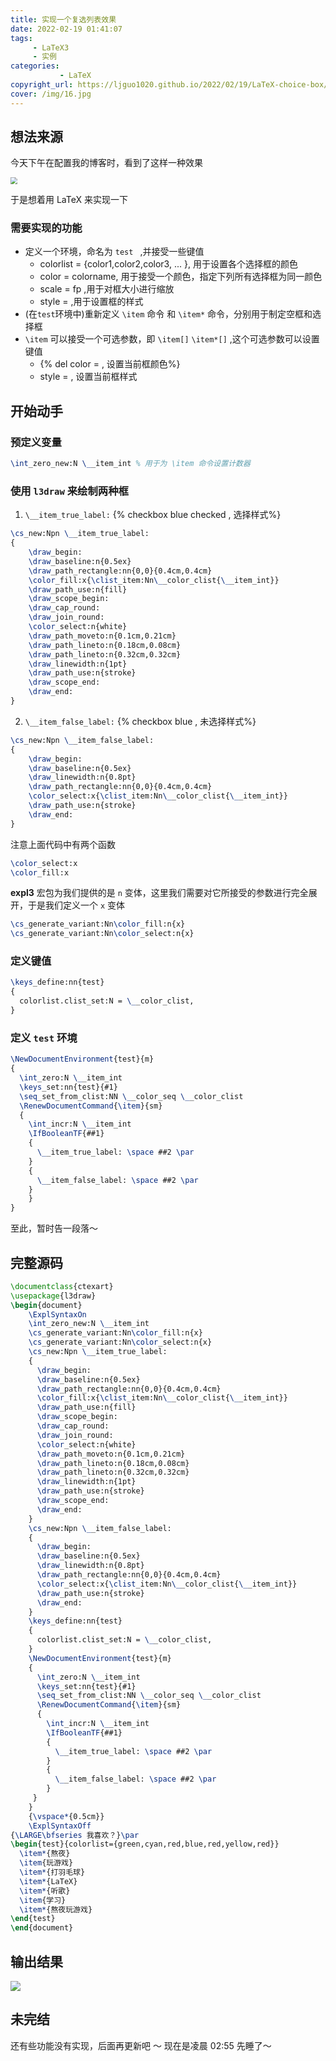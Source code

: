 ```yaml
---
title: 实现一个复选列表效果
date: 2022-02-19 01:41:07
tags:
     - LaTeX3
     - 实例
categories:
           - LaTeX
copyright_url: https://ljguo1020.github.io/2022/02/19/LaTeX-choice-box/
cover: /img/16.jpg
---
```


## 想法来源

今天下午在配置我的博客时，看到了这样一种效果

<img src="https://raw.githubusercontent.com/ljguo1020/Images/main/img/LaTeX_choice_box1.png" style="zoom:67%;" />

于是想着用 LaTeX 来实现一下

### 需要实现的功能

- 定义一个环境，命名为 ```test ``` ,并接受一些键值
  - colorlist = {color1,color2,color3, ... }, 用于设置各个选择框的颜色
  - color = colorname, 用于接受一个颜色，指定下列所有选择框为同一颜色
  - scale =  fp ,用于对框大小进行缩放
  - style = ,用于设置框的样式
- (在```test```环境中)重新定义 ```\item``` 命令 和 ```\item*``` 命令，分别用于制定空框和选择框
- ```\item``` 可以接受一个可选参数，即 ```\item[]``` ```\item*[]``` ,这个可选参数可以设置键值
  -  {% del color = , 设置当前框颜色%}
  - style = ,  设置当前框样式

## 开始动手 

### 预定义变量

```tex
\int_zero_new:N \__item_int % 用于为 \item 命令设置计数器
```

### 使用 ```l3draw``` 来绘制两种框

1. ```\__item_true_label:```  {% checkbox blue checked , 选择样式%}

```tex
\cs_new:Npn \__item_true_label:
{
    \draw_begin:
    \draw_baseline:n{0.5ex}
    \draw_path_rectangle:nn{0,0}{0.4cm,0.4cm}
    \color_fill:x{\clist_item:Nn\__color_clist{\__item_int}}
    \draw_path_use:n{fill}
    \draw_scope_begin:
    \draw_cap_round:
    \draw_join_round:
    \color_select:n{white}
    \draw_path_moveto:n{0.1cm,0.21cm}
    \draw_path_lineto:n{0.18cm,0.08cm}
    \draw_path_lineto:n{0.32cm,0.32cm}
    \draw_linewidth:n{1pt}
    \draw_path_use:n{stroke}
    \draw_scope_end:
    \draw_end:
}
```

2. ```\__item_false_label:```  {% checkbox blue  , 未选择样式%}

```tex
\cs_new:Npn \__item_false_label:
{
    \draw_begin:
    \draw_baseline:n{0.5ex}
    \draw_linewidth:n{0.8pt}
    \draw_path_rectangle:nn{0,0}{0.4cm,0.4cm}
    \color_select:x{\clist_item:Nn\__color_clist{\__item_int}}
    \draw_path_use:n{stroke}
    \draw_end:
}
```

注意上面代码中有两个函数

```tex
\color_select:x
\color_fill:x
```

**expl3**  宏包为我们提供的是 ```n``` 变体，这里我们需要对它所接受的参数进行完全展开，于是我们定义一个 ```x``` 变体

```tex
\cs_generate_variant:Nn\color_fill:n{x}
\cs_generate_variant:Nn\color_select:n{x}
```

### 定义键值

```tex
\keys_define:nn{test}
{
  colorlist.clist_set:N = \__color_clist,   
}
```

### 定义 ```test``` 环境

```tex
\NewDocumentEnvironment{test}{m}
{
  \int_zero:N \__item_int        
  \keys_set:nn{test}{#1}
  \seq_set_from_clist:NN \__color_seq \__color_clist       
  \RenewDocumentCommand{\item}{sm}
  {
    \int_incr:N \__item_int
    \IfBooleanTF{##1}
    {
      \__item_true_label: \space ##2 \par
    }
    {
      \__item_false_label: \space ##2 \par
    }
    }        
}
```

至此，暂时告一段落～

## 完整源码

```tex
\documentclass{ctexart}
\usepackage{l3draw}
\begin{document}
    \ExplSyntaxOn
    \int_zero_new:N \__item_int
    \cs_generate_variant:Nn\color_fill:n{x}
    \cs_generate_variant:Nn\color_select:n{x}
    \cs_new:Npn \__item_true_label:
    {
      \draw_begin:
      \draw_baseline:n{0.5ex}
      \draw_path_rectangle:nn{0,0}{0.4cm,0.4cm}
      \color_fill:x{\clist_item:Nn\__color_clist{\__item_int}}
      \draw_path_use:n{fill}
      \draw_scope_begin:
      \draw_cap_round:
      \draw_join_round:
      \color_select:n{white}
      \draw_path_moveto:n{0.1cm,0.21cm}
      \draw_path_lineto:n{0.18cm,0.08cm}
      \draw_path_lineto:n{0.32cm,0.32cm}
      \draw_linewidth:n{1pt}
      \draw_path_use:n{stroke}
      \draw_scope_end:
      \draw_end:
    }
    \cs_new:Npn \__item_false_label:
    {
      \draw_begin:
      \draw_baseline:n{0.5ex}
      \draw_linewidth:n{0.8pt}
      \draw_path_rectangle:nn{0,0}{0.4cm,0.4cm}
      \color_select:x{\clist_item:Nn\__color_clist{\__item_int}}
      \draw_path_use:n{stroke}
      \draw_end:
    }
    \keys_define:nn{test}
    {
      colorlist.clist_set:N = \__color_clist,   
    }
    \NewDocumentEnvironment{test}{m}
    {
      \int_zero:N \__item_int        
      \keys_set:nn{test}{#1}
      \seq_set_from_clist:NN \__color_seq \__color_clist       
      \RenewDocumentCommand{\item}{sm}
      {
        \int_incr:N \__item_int
        \IfBooleanTF{##1}
        {
          \__item_true_label: \space ##2 \par
        }
        {
          \__item_false_label: \space ##2 \par
        }
     }        
    }
    {\vspace*{0.5cm}}
    \ExplSyntaxOff
{\LARGE\bfseries 我喜欢？}\par 
\begin{test}{colorlist={green,cyan,red,blue,red,yellow,red}}
  \item*{熬夜} 
  \item{玩游戏} 
  \item*{打羽毛球} 
  \item*{LaTeX}
  \item*{听歌}
  \item{学习}
  \item*{熬夜玩游戏}
\end{test} 
\end{document}
```

## 输出结果

![](https://raw.githubusercontent.com/ljguo1020/Images/main/img/LaTeX_choice_box2.png)

## 未完结

还有些功能没有实现，后面再更新吧 ～ 现在是凌晨 02:55 先睡了～
